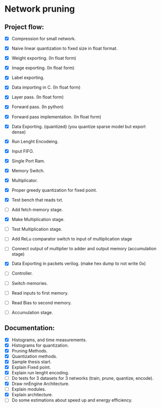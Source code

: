 # Network pruning

## Project flow:

- [X] Compression for small network.
- [X] Naive linear quantization to fixed size in float format.
- [X] Weight exporting. (In float form)
- [X] Image exporting. (In float form)
- [X] Label exporting.
- [X] Data importing in C. (In float form)
- [X] Layer pass. (In float form)
- [X] Forward pass. (In python)
- [X] Forward pass implementation. (In float form)
- [X] Data Exporting. (quantized) (you quantize sparse model but export dense)
- [X] Run Lenght Encodeing.
- [X] Input FIFO.
- [X] Single Port Ram.
- [X] Memory Switch.
- [X] Multiplicator.
- [X] Proper greedy quantization for fixed point. 
- [X] Test bench that reads txt.
- [ ] Add fetch memory stage.
- [X] Make Multiplication stage.
- [ ] Test Multiplication stage.
- [ ] Add ReLu comparator switch to input of multiplication stage
- [ ] Connect output of multiplier to adder and output memory (accumulation stage)
- [X] Data Exporting in packets verilog. (make hex dump to not write 0x)
- [ ] Controller.
- [ ] Switch memories.
- [ ] Read inputs to first memory.
- [ ] Read Bias to second memory.
- [ ] Accumulation stage.


## Documentation:
- [X] Histograms, and time measurements.
- [X] Histograms for quantization.
- [X] Pruning Methods.
- [X] Quantization methods.
- [X] Sample thesis start.
- [X] Explain Fixed point.
- [X] Explain run lenght encoding.
- [ ] Do tests for 3 datasets for 3 networks (train, prune, quantize, encode).
- [X] Draw nnEngine Architecture.
- [ ] Explain modules.
- [X] Explain architecture.
- [ ] Do some estimations about speed up and energy efficiency.
